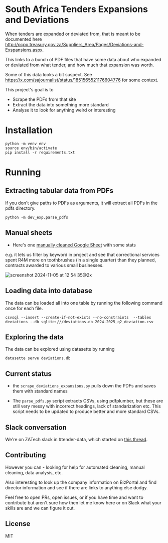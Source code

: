 # South Africa Tenders Expansions and Deviations

When tenders are expanded or deviated from, that is meant to be documented here http://ocpo.treasury.gov.za/Suppliers_Area/Pages/Deviations-and-Exspansions.aspx.

This links to a bunch of PDF files that have some data about who expanded or deviated from what tender, and how much that expansion was worth.

Some of this data looks a bit suspect. See https://x.com/sajournalist/status/1851565521176604776 for some context.

This project's goal is to 

* Scrape the PDFs from that site
* Extract the data into something more standard
* Analyse it to look for anything weird or interesting

# Installation

    python -m venv env
    source env/bin/activate
    pip install -r requirements.txt


# Running

## Extracting tabular data from PDFs

If you don't give paths to PDFs as arguments, it will extract all PDFs in the pdfs directory.

    python -m dev_exp.parse_pdfs


## Manual sheets

* Here's one [manually cleaned Google Sheet](https://docs.google.com/spreadsheets/d/10EyyN1siQEyB-KAEvoTIsGCRPI5kRScZ39RT2iadoR8/edit?gid=1446977861#gid=1446977861) with some stats

e.g. it lets us filter by keyword in project and see that correctional services spent R4M more on toothbrushes (in a single quarter) than they planned, contracts awarded to various small businesses.

![screenshot 2024-11-05 at 12 54 35@2x](https://github.com/user-attachments/assets/4334c818-4c57-48e3-b2a4-5de2d9d9cb69)


## Loading data into database

The data can be loaded all into one table by running the following command once for each file.

    csvsql --insert --create-if-not-exists --no-constraints  --tables deviations --db sqlite:///deviations.db 2024-2025_q2_deviation.csv


## Exploring the data

The data can be explored using datasette by running

    datasette serve deviations.db


## Current status

* the `scrape_deviations_expansions.py` pulls down the PDFs and saves them with standard names

* The `parse_pdfs.py` script extracts CSVs, using pdfplumber, but these are still very messy with incorrect headings, lack of standarization etc. This script needs to be updated to produce better and more standard CSVs.


## Slack conversation

We're on ZATech slack in #tender-data, which started on [this thread](https://zatech.slack.com/archives/CG4HBE0NB/p1730291620057199).

## Contributing

However you can - looking for help for automated cleaning, manual cleaning, data analysis, etc.

Also interesting to look up the company information on BizPortal and find director information and see if there are links to anything else dodgy.

Feel free to open PRs, open issues, or if you have time and want to contribute but aren't sure how then let me know here or on Slack what your skills are and we can figure it out.

## License

MIT
